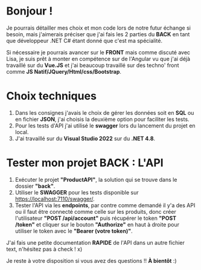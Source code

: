 # Bonjour !

Je pourrais détailler mes choix et mon code lors de notre futur échange si besoin, mais j'aimerais préciser que j'ai fais les 2 parties du **BACK** en tant que développeur .NET C# étant donné que c'est ma spécialité.

Si nécessaire je pourrais avancer sur le **FRONT** mais comme discuté avec Lisa, je suis prêt à monter en compétence sur de l'Angular vu que j'ai déjà travaillé sur du **Vue.JS** et j'ai beaucoup travaillé sur des techno' front comme **JS Natif/JQuery/Html/css/Bootstrap**.

# Choix techniques  

1. Dans les consignes j'avais le choix de gérer les données soit en **SQL** ou en fichier **JSON**, j'ai choisis la deuxième option pour faciliter les tests.
2. Pour les tests d'API j'ai utilisé le **swagger** lors du lancement du projet en local.
3. J'ai travaillé sur du **Visual Studio 2022** sur du **.NET 4.8**.

# Tester mon projet BACK : L'API  

1. Exécuter le projet **"ProductAPI"**, la solution qui se trouve dans le dossier **"back"**.
2. Utiliser le **SWAGGER** pour les tests disponible sur [https://localhost:7110/swagger/](https://localhost:7110/swagger/).
3. Tester l'API via les **endpoints**, par contre comme demandé il y'a des API ou il faut être connecté comme celle sur les produits, donc créer l'utilisateur **"POST /api/account"** puis récupérer le token **"POST /token"** et cliquer sur le bouton **"Authorize"** en haut à droite pour utiliser le token avec le **"Bearer (votre token)"**.

J'ai fais une petite documentation **RAPIDE** de l'API dans un autre fichier text, n'hésitez pas à check ! x)

Je reste à votre disposition si vous avez des questions !! **À bientôt** :)
